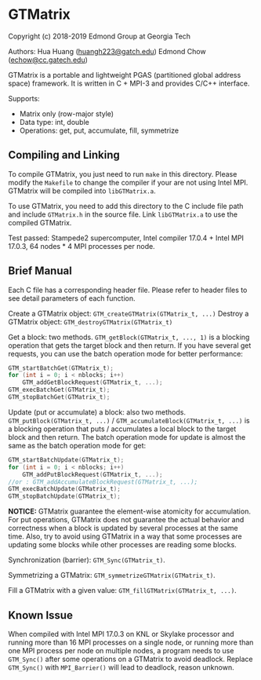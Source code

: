 # GTMatrix
Copyright (c) 2018-2019 Edmond Group at Georgia Tech

Authors:
Hua Huang ([huangh223@gatch.edu](mailto:huangh223@gatch.edu))
Edmond Chow ([echow@cc.gatech.edu](mailto:echow@cc.gatech.edu))

GTMatrix is a portable and lightweight PGAS (partitioned global address space) framework. It is written in C + MPI-3 and provides C/C++ interface.

Supports:

* Matrix only (row-major style)
* Data type: int, double
* Operations: get, put, accumulate, fill, symmetrize

## Compiling and Linking
To compile GTMatrix, you just need to run `make` in this directory. Please modify the `Makefile` to change the compiler if your are not using Intel MPI. GTMatrix will be compiled into `libGTMatrix.a`. 

To use GTMatrix, you need to add this directory to the C include file path and include `GTMatrix.h` in the source file. Link `libGTMatrix.a` to use the compiled GTMatrix.

Test passed: Stampede2 supercomputer, Intel compiler 17.0.4 + Intel MPI 17.0.3, 64 nodes * 4 MPI processes per node.

## Brief Manual

Each C file has a corresponding header file. Please refer to header files to see detail parameters of each function. 


Create a GTMatrix object: `GTM_createGTMatrix(GTMatrix_t, ...)`
Destroy a GTMatrix object: `GTM_destroyGTMatrix(GTMatrix_t)`


Get a block: two methods. `GTM_getBlock(GTMatrix_t, ..., 1)` is a blocking operation that gets the target block and then return. If you have several get requests, you can use the batch operation mode for better performance:
```c
GTM_startBatchGet(GTMatrix_t);
for (int i = 0; i < nblocks; i++)
    GTM_addGetBlockRequest(GTMatrix_t, ...);
GTM_execBatchGet(GTMatrix_t);
GTM_stopBatchGet(GTMatrix_t);
```


Update (put or accumulate) a block: also two methods. `GTM_putBlock(GTMatrix_t, ...)` / `GTM_accumulateBlock(GTMatrix_t, ...)` is a blocking operation that puts / accumulates a local block to the target block and then return. The batch operation mode for update is almost the same as the batch operation mode for get:
```c
GTM_startBatchUpdate(GTMatrix_t);
for (int i = 0; i < nblocks; i++)
    GTM_addPutBlockRequest(GTMatrix_t, ...);
//or : GTM_addAccumulateBlockRequest(GTMatrix_t, ...);
GTM_execBatchUpdate(GTMatrix_t);
GTM_stopBatchUpdate(GTMatrix_t);
```
**NOTICE:** GTMatrix guarantee the element-wise atomicity for accumulation. For put operations, GTMatrix does not guarantee the actual behavior and correctness when a block is updated by several processes at the same time. Also, try to avoid using GTMatrix in a way that some processes are updating some blocks while other processes are reading some blocks. 


Synchronization (barrier): `GTM_Sync(GTMatrix_t)`.


Symmetrizing a GTMatrix: `GTM_symmetrizeGTMatrix(GTMatrix_t)`.


Fill a GTMatrix with a given value: `GTM_fillGTMatrix(GTMatrix_t, ...)`.


## Known Issue
When compiled with Intel MPI 17.0.3 on KNL or Skylake processor and running more than 16 MPI processes on a single node, or running more than one MPI process per node on multiple nodes, a program needs to use `GTM_Sync()` after some operations on a GTMatrix to avoid deadlock. Replace `GTM_Sync()` with `MPI_Barrier()` will lead to deadlock, reason unknown. 